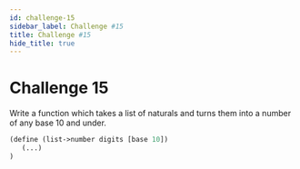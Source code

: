 ```yaml
---
id: challenge-15
sidebar_label: Challenge #15
title: Challenge #15
hide_title: true
---
```


# Challenge 15

Write a function which takes a list of naturals and turns them into a number of
any base 10 and under.

``` clojure
(define (list->number digits [base 10])
   (...)   
)
```
